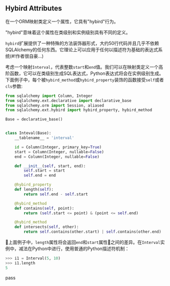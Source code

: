 ## Hybird Attributes

在一个ORM映射类定义一个属性，它具有"hybird"行为。

"hybird"意味着这个属性在类级别和实例级别具有不同的定义。

`hybird`扩展提供了一种特殊的方法装饰器形式，大约50行代码并且几乎不依赖SQLAlchemy的任何东西。它理论上可以应用于任何以描述符为基础的表达式系统(#!作者很自豪...)

考虑一个映射`Interval`，代表整数`start`和`end`值。我们可以在映射类定义一个高阶函数，它可以在类级别生成SQL表达式，Python表达式将会在实例级别生成。下面例子中，每个被`hybird_method`或`hybird_property`装饰的函数接受`self`或者`cls`参数:

```python
from sqlalchemy import Column, Integer
from sqlalchemy.ext.declarative import declarative_base
from sqlalchemy.orm import Session, aliased
from sqlalchemy.ext.hybird import hybird_property, hybird_method

Base = declarative_base()


class Inteval(Base):
    __tablename__ = 'interval'

    id = Column(Integer, primary_key=True)
    start = Column(Integer, nullable=False)
    end = Column(Integer, nullable=False)

    def __init__(self, start, end):
        self.start = start
        self.end = end

    @hybird_property
    def length(self):
        return self.end - self.start

    @hybird_method
    def contains(self, point):
        return (self.start <= point) & (point <= self.end)

    @hybird_method
    def intersects(self, other):
        return self.contains(other.start) | self.contains(other.end)
```

上面例子中，`length`属性将会返回`end`和`start`属性之间的差异。在`Interval`实例中，减法在Python中进行，使用普通的Python描述符机制：

```python
>>> i1 = Interval(5, 10)
>>> i1.length
5
```

pass